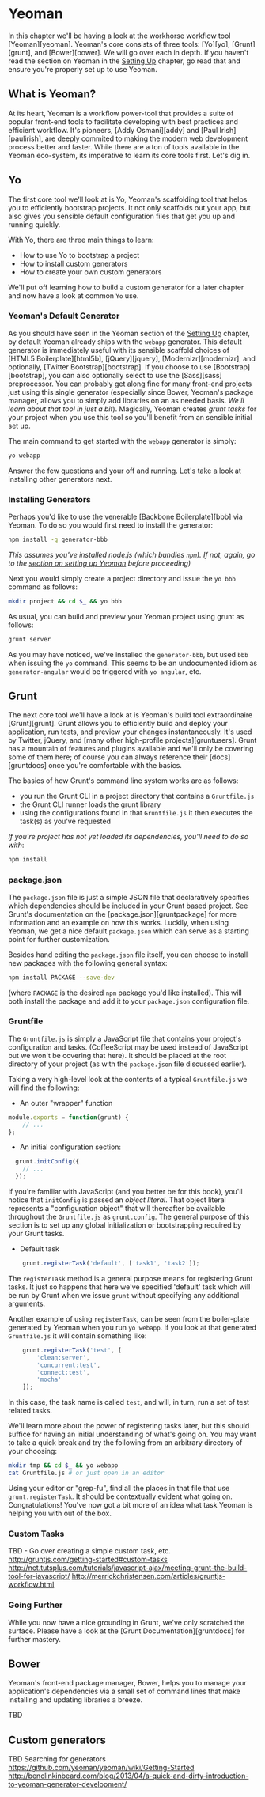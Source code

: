 
<a id="yeoman"></a>

# Yeoman

In this chapter we'll be having a look at the workhorse workflow tool [Yeoman][yeoman]. Yeoman's core consists of three tools: [Yo][yo], [Grunt][grunt], and [Bower][bower]. We will go over each in depth. If you haven't read the section on Yeoman in the [Setting Up](#setting_up) chapter, go read that and ensure you're properly set up to use Yeoman.

## What is Yeoman?

At its heart, Yeoman is a workflow power-tool that provides a suite of popular front-end tools to facilitate developing with best practices and efficient workflow. It's pioneers, [Addy Osmani][addy] and [Paul Irish][paulirish], are deeply commited to making the modern web development process better and faster. While there are a ton of tools available in the Yeoman eco-system, its imperative to learn its core tools first. Let's dig in.

## Yo

The first core tool we'll look at is Yo, Yeoman's scaffolding tool that helps you to efficiently bootstrap projects. It not only scaffolds out your app, but also gives you sensible default configuration files that get you up and running quickly.

With Yo, there are three main things to learn:

* How to use Yo to bootstrap a project
* How to install custom generators
* How to create your own custom generators

We'll put off learning how to build a custom generator for a later chapter and now have a look at common `Yo` use.

### Yeoman's Default Generator

As you should have seen in the Yeoman section of the [Setting Up](#setting_up) chapter, by default Yeoman already ships with the `webapp` generator. This default generator is immediately useful with its sensible scaffold choices of [HTML5 Boilerplate][html5b], [jQuery][jquery], [Modernizr][modernizr], and optionally, [Twitter Bootstrap][bootstrap]. If you choose to use [Bootstrap][bootstrap], you can also optionally select to use the [Sass][sass] preprocessor. You can probably get along fine for many front-end projects just using this single generator (especially since Bower, Yeoman's package manager, allows you to simply add libraries on an as needed basis. _We'll learn about that tool in just a bit_). Magically, Yeoman creates _grunt tasks_ for your project when you use this tool so you'll benefit from an sensible initial set up.

The main command to get started with the `webapp` generator is simply:

```bash
yo webapp
```

Answer the few questions and your off and running. Let's take a look at installing other generators next.

### Installing Generators

Perhaps you'd like to use the venerable [Backbone Boilerplate][bbb] via Yeoman. To do so you would first need to install the generator:

```bash
npm install -g generator-bbb
```

_This assumes you've installed node.js (which bundles `npm`). If not, again, go to the [section on setting up Yeoman](#yeoman_setup) before proceeding)_

Next you would simply create a project directory and issue the `yo bbb` command as follows:

```bash
mkdir project && cd $_ && yo bbb
```

As usual, you can build and preview your Yeoman project using grunt as follows:

```bash
grunt server
```

As you may have noticed, we've installed the `generator-bbb`, but used `bbb` when issuing the `yo` command. This seems to be an undocumented idiom as `generator-angular` would be triggered with `yo angular`, etc.

## Grunt

The next core tool we'll have a look at is Yeoman's build tool extraordinaire [Grunt][grunt]. Grunt allows you to efficiently build and deploy your application, run tests, and preview your changes instantaneously. It's used by Twitter, jQuery, and [many other high-profile projects][gruntusers]. Grunt has a mountain of features and plugins available and we'll only be covering some of them here; of course you can always reference their [docs][gruntdocs] once you're comfortable with the basics.

The basics of how Grunt's command line system works are as follows:

* you run the Grunt CLI in a project directory that contains a `Gruntfile.js`
* the Grunt CLI runner loads the grunt library
* using the configurations found in that `Gruntfile.js` it then executes the task(s) as you've requested

_If you're project has not yet loaded its dependencies, you'll need to do so with_:

```bash
npm install
```

### package.json

The `package.json` file is just a simple JSON file that declaratively specifies which dependencies should be included in your Grunt based project. See Grunt's documentation on the [package.json][gruntpackage] for more information and an example on how this works. Luckily, when using Yeoman, we get a nice default `package.json` which can serve as a starting point for further customization.

Besides hand editing the `package.json` file itself, you can choose to install new packages with the following general syntax:

```bash
npm install PACKAGE --save-dev
```

(where `PACKAGE` is the desired `npm` package you'd like installed). This will both install the package and add it to your `package.json` configuration file.

### Gruntfile

The `Gruntfile.js` is simply a JavaScript file that contains your project's configuration and tasks. (CoffeeScript may be used instead of JavaScript but we won't be covering that here). It should be placed at the root directory of your project (as with the `package.json` file discussed earlier).

Taking a very high-level look at the contents of a typical `Gruntfile.js` we will find the following:

* An outer "wrapper" function

```javascript
module.exports = function(grunt) {
    // ...
};
```

* An initial configuration section:

```javascript
  grunt.initConfig({
    // ...
  });
```

If you're familiar with JavaScript (and you better be for this book), you'll notice that `initConfig` is passed an _object literal_. That object literal represents a "configuration object" that will thereafter be available throughout the `Gruntfile.js` as `grunt.config`. The general purpose of this section is to set up any global initialization or bootstrapping required by your Grunt tasks.

* Default task

```javascript
    grunt.registerTask('default', ['task1', 'task2']);
```

The `registerTask` method is a general purpose means for registering Grunt tasks. It just so happens that here we've specified 'default' task which will be run by Grunt when we issue `grunt` without specifying any additional arguments.

Another example of using `registerTask`, can be seen from the boiler-plate generated by Yeoman when you run `yo webapp`. If you look at that generated `Gruntfile.js` it will contain something like:

```javascript
    grunt.registerTask('test', [
        'clean:server',
        'concurrent:test',
        'connect:test',
        'mocha'
    ]);
```

In this case, the task name is called `test`, and will, in turn, run a set of test related tasks.

We'll learn more about the power of registering tasks later, but this should suffice for having an initial understanding of what's going on. You may want to take a quick break and try the following from an arbitrary directory of your choosing:

```bash
mkdir tmp && cd $_ && yo webapp
cat Gruntfile.js # or just open in an editor
```

Using your editor or "grep-fu", find all the places in that file that use `grunt.registerTask`. It should be contextually evident what going on. Congratulations! You've now got a bit more of an idea what task Yeoman is helping you with out of the box.

### Custom Tasks

TBD - Go over creating a simple custom task, etc.
http://gruntjs.com/getting-started#custom-tasks
http://net.tutsplus.com/tutorials/javascript-ajax/meeting-grunt-the-build-tool-for-javascript/
http://merrickchristensen.com/articles/gruntjs-workflow.html


### Going Further

While you now have a nice grounding in Grunt, we've only scratched the surface. Please have a look at the [Grunt Documentation][gruntdocs] for further mastery.


## Bower

Yeoman's front-end package manager, Bower, helps you to manage your application's dependencies via a small set of command lines that make installing and updating libraries a breeze.

TBD

## Custom generators

TBD
Searching for generators
https://github.com/yeoman/yeoman/wiki/Getting-Started
http://benclinkinbeard.com/blog/2013/04/a-quick-and-dirty-introduction-to-yeoman-generator-development/



